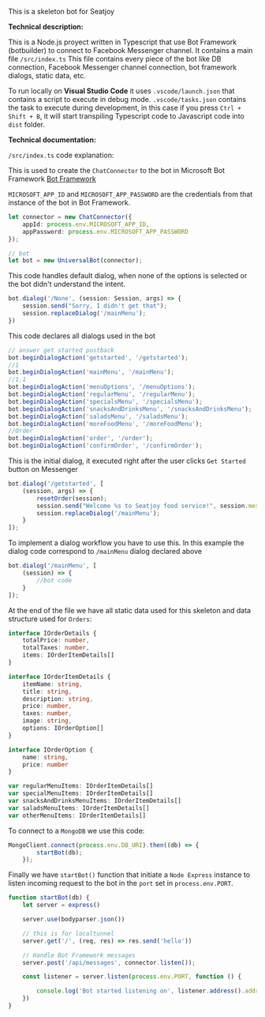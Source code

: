 This is a skeleton bot for Seatjoy

**Technical description:**

This is a Node.js proyect written in Typescript that use Bot Framework (botbuilder) to connect to Facebook Messenger channel.
It contains a main file `/src/index.ts`
This file contains every piece of the bot like DB connection, Facebook Messenger channel connection, bot framework dialogs, static data, etc.

To run locally on **Visual Studio Code** it uses `.vscode/launch.json` that contains a script to execute in debug mode.
`.vscode/tasks.json` contains the task to execute during development, in this case if you press `Ctrl + Shift + B`, it will start transpiling Typescript code to Javascript code into `dist` folder.

**Technical documentation:**

`/src/index.ts` code explanation:

This is used to create the `ChatConnector` to the bot in Microsoft Bot Framework [Bot Framework](https://dev.botframework.com/)

`MICROSOFT_APP_ID` and `MICROSOFT_APP_PASSWORD` are the credentials from that instance of the bot in Bot Framework.
```Typescript
let connector = new ChatConnector({
    appId: process.env.MICROSOFT_APP_ID,
    appPassword: process.env.MICROSOFT_APP_PASSWORD
});

// bot
let bot = new UniversalBot(connector);
```


This code handles default dialog, when none of the options is selected or the bot didn't understand the intent.
```Typescript
bot.dialog('/None', (session: Session, args) => {
    session.send("Sorry, I didn't get that");
    session.replaceDialog('/mainMenu');
})
```

This code declares all dialogs used in the bot
```Typescript
// answer get started postback
bot.beginDialogAction('getstarted', '/getstarted');
//1
bot.beginDialogAction('mainMenu', '/mainMenu');
//1.1
bot.beginDialogAction('menuOptions', '/menuOptions');
bot.beginDialogAction('regularMenu', '/regularMenu');
bot.beginDialogAction('specialsMenu', '/specialsMenu');
bot.beginDialogAction('snacksAndDrinksMenu', '/snacksAndDrinksMenu');
bot.beginDialogAction('saladsMenu', '/saladsMenu');
bot.beginDialogAction('moreFoodMenu', '/moreFoodMenu');
//Order
bot.beginDialogAction('order', '/order');
bot.beginDialogAction('confirmOrder', '/confirmOrder');
```

This is the initial dialog, it executed right after the user clicks `Get Started` button on Messenger
```Typescript
bot.dialog('/getstarted', [
    (session, args) => {
        resetOrder(session);
        session.send("Welcome %s to Seatjoy food service!", session.message.user.name.split(' ')[0]);
        session.replaceDialog('/mainMenu');
    }
]);
```

To implement a dialog workflow you have to use this. In this example the dialog code correspond to `/mainMenu` dialog declared above
```Typescript
bot.dialog('/mainMenu', [
    (session) => {
        //bot code
    }
]);
```

At the end of the file we have all static data used for this skeleton and data structure used for `Orders`:
```Typescript
interface IOrderDetails {
    totalPrice: number,
    totalTaxes: number,
    items: IOrderItemDetails[]
}

interface IOrderItemDetails {
    itemName: string,
    title: string,
    description: string,
    price: number,
    taxes: number,
    image: string,
    options: IOrderOption[]
}

interface IOrderOption {
    name: string,
    price: number
}

var regularMenuItems: IOrderItemDetails[]
var specialMenuItems: IOrderItemDetails[]
var snacksAndDrinksMenuItems: IOrderItemDetails[]
var saladsMenuItems: IOrderItemDetails[]
var otherMenuItems: IOrderItemDetails[]
```

To connect to a `MongoDB` we use this code:
```Typescript
MongoClient.connect(process.env.DB_URI).then((db) => {
        startBot(db);
    });
```


Finally we have `startBot()` function that initiate a `Node Express` instance to listen incoming request to the bot in the `port` set in `process.env.PORT`.

```Typescript
function startBot(db) {
    let server = express()

    server.use(bodyparser.json())

    // this is for localtunnel
    server.get('/', (req, res) => res.send('hello'))

    // Handle Bot Framework messages
    server.post('/api/messages', connector.listen());

    const listener = server.listen(process.env.PORT, function () {

        console.log('Bot started listening on', listener.address().address, listener.address().port);
    })
}
```
